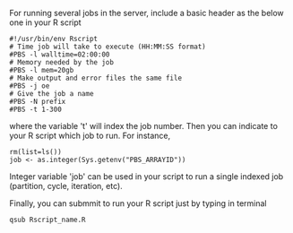 
For running several jobs in the server, include a basic header as the below one in your R script

```
#!/usr/bin/env Rscript
# Time job will take to execute (HH:MM:SS format)
#PBS -l walltime=02:00:00
# Memory needed by the job
#PBS -l mem=20gb
# Make output and error files the same file
#PBS -j oe
# Give the job a name
#PBS -N prefix
#PBS -t 1-300
```

where the variable 't' will index the job number. 
Then you can indicate to your R script which job to run. For instance,

```
rm(list=ls())
job <- as.integer(Sys.getenv("PBS_ARRAYID"))
```

Integer variable 'job' can be used in your script to run a single indexed job (partition, cycle, iteration, etc).

Finally, you can submmit to run your R script just by typing in terminal 

```
qsub Rscript_name.R
```
